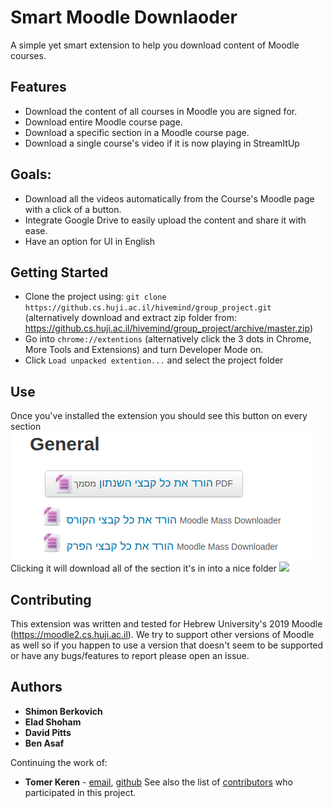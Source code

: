 # Smart Moodle Downlaoder

A simple yet smart extension to help you download content of Moodle courses.  

## Features
- Download the content of all courses in Moodle you are signed for.
- Download entire Moodle course page.
- Download a specific section in a Moodle course page.
- Download a single course's video if it is now playing in StreamItUp

## Goals:
- Download all the videos automatically from the Course's Moodle page with a click of a button.
- Integrate Google Drive to easily upload the content and share it with ease.
- Have an option for UI in English
 
## Getting Started
- Clone the project using: ```git clone https://github.cs.huji.ac.il/hivemind/group_project.git```
(alternatively download and extract zip folder from: https://github.cs.huji.ac.il/hivemind/group_project/archive/master.zip)
- Go into `chrome://extentions` (alternatively click the 3 dots in Chrome, More Tools and Extensions) and turn Developer Mode on.
- Click `Load unpacked extention...` and select the project folder  


## Use
Once you've installed the extension you should see this button on every section
![Pic of the button](github_resources/img1.png)<br>
Clicking it will download all of the section it's in into a nice folder
![](screenshots/Screenshot_3.png)


## Contributing
This extension was written and tested for Hebrew University's 2019 Moodle (https://moodle2.cs.huji.ac.il). We try to
support other versions of Moodle as well so if you happen to use a version that doesn't seem to be supported or have any bugs/features to report please open an issue.
 
## Authors
* **Shimon Berkovich**
* **Elad Shoham**
* **David Pitts**
* **Ben Asaf**

Continuing the work of:

* **Tomer Keren** - [email](tomer.keren.dev@gmail.com), [github](https://www.github.com/Tadaboody)
See also the list of [contributors](https://github.com/Tadaboody/Moodle-Mass-Downloader/contributors) who participated in this project.

